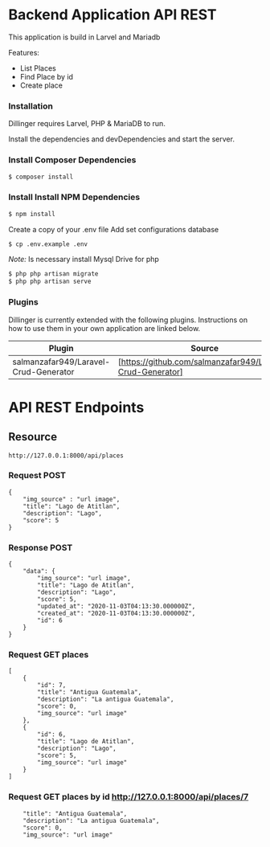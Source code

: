 # Backend Application API REST
This application is build in Larvel and Mariadb

Features:
  - List Places
  - Find Place by id
  - Create place
### Installation

Dillinger requires Larvel, PHP & MariaDB to run.

Install the dependencies and devDependencies and start the server.

### Install Composer Dependencies

``` sh
$ composer install

```

### Install Install NPM Dependencies

``` sh
$ npm install

```
Create a copy of your .env file
Add set configurations database 
``` sh
$ cp .env.example .env
```
*Note:* Is necessary install Mysql Drive for php 

```sh
$ php php artisan migrate
$ php php artisan serve
```



### Plugins

Dillinger is currently extended with the following plugins. Instructions on how to use them in your own application are linked below.

| Plugin | Source |
| ------ | ------ |
| salmanzafar949/Laravel-Crud-Generator | [https://github.com/salmanzafar949/Laravel-Crud-Generator] |

# API REST Endpoints
## Resource
```
http://127.0.0.1:8000/api/places
```
### Request POST
```
{
    "img_source" : "url image", 
    "title": "Lago de Atitlan",
    "description": "Lago",
    "score": 5
}
```

### Response POST

```
{
    "data": {
        "img_source": "url image",
        "title": "Lago de Atitlan",
        "description": "Lago",
        "score": 5,
        "updated_at": "2020-11-03T04:13:30.000000Z",
        "created_at": "2020-11-03T04:13:30.000000Z",
        "id": 6
    }
}
```
### Request GET places

```
[
    {
        "id": 7,
        "title": "Antigua Guatemala",
        "description": "La antigua Guatemala",
        "score": 0,
        "img_source": "url image"
    },
    {
        "id": 6,
        "title": "Lago de Atitlan",
        "description": "Lago",
        "score": 5,
        "img_source": "url image"
    }
]
```

### Request GET places by id http://127.0.0.1:8000/api/places/7

```
    "title": "Antigua Guatemala",
    "description": "La antigua Guatemala",
    "score": 0,
    "img_source": "url image"
```

